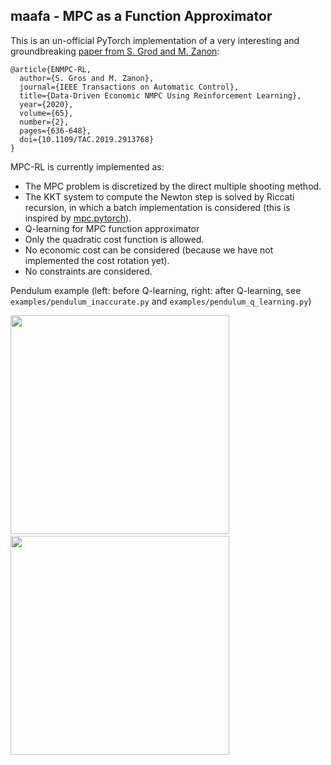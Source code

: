 ## maafa - MPC as a Function Approximator

This is an un-official PyTorch implementation of a very interesting and groundbreaking [paper from S. Grod and M. Zanon](https://ieeexplore.ieee.org/abstract/document/8701462):

```
@article{ENMPC-RL,
  author={S. Gros and M. Zanon},
  journal={IEEE Transactions on Automatic Control}, 
  title={Data-Driven Economic NMPC Using Reinforcement Learning}, 
  year={2020},
  volume={65},
  number={2},
  pages={636-648},
  doi={10.1109/TAC.2019.2913768}
}
```


MPC-RL is currently implemented as:
- The MPC problem is discretized by the direct multiple shooting method.
- The KKT system to compute the Newton step is solved by Riccati recursion, in which a batch implementation is considered (this is inspired by [mpc.pytorch](https://github.com/locuslab/mpc.pytorch)).
- Q-learning for MPC function approximator
- Only the quadratic cost function is allowed.
- No economic cost can be considered (because we have not implemented the cost rotation yet).
- No constraints are considered.
   


Pendulum example (left: before Q-learning, right: after Q-learning, see `examples/pendulum_inaccurate.py` and `examples/pendulum_q_learning.py`)

<img src="https://raw.githubusercontent.com/wiki/mayataka/maafa/images/pendulum_inaccurate.gif" width="350"> &nbsp;
<img src="https://raw.githubusercontent.com/wiki/mayataka/maafa/images/pendulum_q_learning.gif" width="350">
